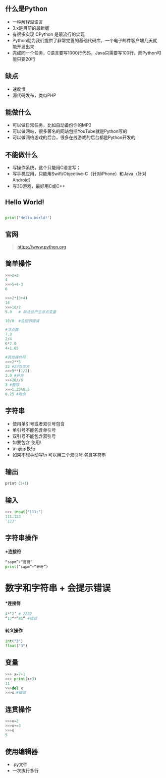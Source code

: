 ## 什么是Python
- 一种解释型语言
- 3.x是目前的最新版
- 有很多实现 CPython 是最流行的实现
- Python就为我们提供了非常完善的基础代码库，一个电子邮件客户端几天就能开发出来
- 完成同一个任务，C语言要写1000行代码，Java只需要写100行，而Python可能只要20行

## 缺点
- 速度慢
- 源代码发布，类似PHP

## 能做什么
- 可以做日常任务，比如自动备份你的MP3
- 可以做网站，很多著名的网站包括YouTube就是Python写的
- 可以做网络游戏的后台，很多在线游戏的后台都是Python开发的

## 不能做什么
- 写操作系统，这个只能用C语言写；
- 写手机应用，只能用Swift/Objective-C（针对iPhone）和Java（针对Android）
- 写3D游戏，最好用C或C++

## Hello World!
``` python

print('Hello World!')
```

## 官网
> https://www.python.org

## 简单操作
``` python
>>>2+2
4
>>>5+4-3
6

>>>2*(3+4)
14
>>>10/2
5.0   # 除法会产生浮点变量

10/0  #会提示错误

#浮点数
7.0
2/4
6*7.0
4+1.65

#其他操作符
>>>2**5
32 #2的5次方
>>>9**(1/2)
3.0 #开方
>>>20//6
3 #整除
>>>1.25%0.5
0.25 #取余
```
## 字符串 
- 使用单引号或者双引号包含
- 单引号不能包含单引号
- 双引号不能包含双引号
- 如要包含 使用\
- \n 表示换行
- 如果不想手动写\n  可以用三个双引号 包含字符串

## 输出
``` python
print（1+1）
```
## 输入
``` python
>>> input("111:")
111:123
'123'
```
## 字符串操作
#### +连接符
``` python
“sapm”+“哥哥“
print(“sapm”+“哥哥“)
```
# 数字和字符串 + 会提示错误
#### *连接符
``` python
4*‘2’ # 2222
”17“*”81“ #错误
```
#### 转义操作
``` python
int("3") 
float("3")
```
## 变量
``` python
>>> x=7+1
>>> print(x+3)
11
>>>del x
>>>x #错误
```
## 连贯操作
``` python
>>>x=2
>>>x+=3
>>>x
5
```
## 使用编辑器
- .py文件
- 一次执行多行
